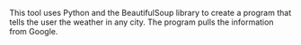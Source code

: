 This tool uses Python and the BeautifulSoup library to create a program that tells the user the weather in any city. The program pulls the information from Google.
